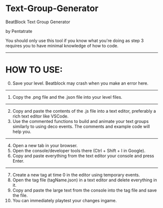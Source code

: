 # Text-Group-Generator
BeatBlock Text Group Generator

by Pentatrate

You should only use this tool if you know what you're doing as step 3 requires you to have minimal knowledge of how to code.

---
# HOW TO USE:
0. Save your level. Beatblock may crash when you make an error here.
---
1. Copy the .png file and the .json file into your level files.
---
2. Copy and paste the contents of the .js file into a text editor, preferably a rich text editor like VSCode.
3. Use the commented functions to build and animate your text groups similarly to using deco events.
	The comments and example code will help you.
---
4. Open a new tab in your browser.
5. Open the console/developer tools there (Ctrl + Shift + I in Google).
6. Copy and paste everything from the text editor your console and press Enter.
---
7. Create a new tag at time 0 in the editor using temporary events.
8. Open the tag file (tagName.json) in a text editor and delete everything in it.
9. Copy and paste the large text from the console into the tag file and save the file.
10. You can immediately playtest your changes ingame.
